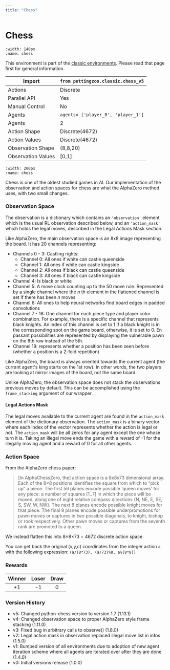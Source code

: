 ```yaml
---
title: "Chess"
---
```


# Chess

```{figure} classic_chess.gif 
:width: 140px
:name: chess
```

This environment is part of the <a href='..'>classic environments</a>. Please read that page first for general information.

| Import             | `from pettingzoo.classic.chess_v5` |
|--------------------|------------------------------------|
| Actions            | Discrete                           |
| Parallel API       | Yes                                |
| Manual Control     | No                                 |
| Agents             | `agents= ['player_0', 'player_1']` |
| Agents             | 2                                  |
| Action Shape       | Discrete(4672)                     |
| Action Values      | Discrete(4672)                     |
| Observation Shape  | (8,8,20)                           |
| Observation Values | [0,1]                              |

```{figure} ../../_static/img/aec/classic_chess_aec.svg
:width: 200px
:name: chess
```

Chess is one of the oldest studied games in AI. Our implementation of the observation and action spaces for chess are what the AlphaZero method uses, with two small changes.

### Observation Space

The observation is a dictionary which contains an `'observation'` element which is the usual RL observation described below, and an  `'action_mask'` which holds the legal moves, described in the Legal Actions Mask section.

Like AlphaZero, the main observation space is an 8x8 image representing the board. It has 20 channels representing:

* Channels 0 - 3: Castling rights:
  * Channel 0: All ones if white can castle queenside
  * Channel 1: All ones if white can castle kingside
  * Channel 2: All ones if black can castle queenside
  * Channel 3: All ones if black can castle kingside
* Channel 4: Is black or white
* Channel 5: A move clock counting up to the 50 move rule. Represented by a single channel where the *n* th element in the flattened channel is set if there has been *n* moves
* Channel 6: All ones to help neural networks find board edges in padded convolutions
* Channel 7 - 18: One channel for each piece type and player color combination. For example, there is a specific channel that represents black knights. An index of this channel is set to 1 if a black knight is in the corresponding spot on the game board, otherwise, it is set to 0. En passant possibilities are represented by displaying the vulnerable pawn on the 8th row instead of the 5th.
* Channel 19: represents whether a position has been seen before (whether a position is a 2-fold repetition)

Like AlphaZero, the board is always oriented towards the current agent (the currant agent's king starts on the 1st row). In other words, the two players are looking at mirror images of the board, not the same board.

Unlike AlphaZero, the observation space does not stack the observations previous moves by default. This can be accomplished using the `frame_stacking` argument of our wrapper.

#### Legal Actions Mask

The legal moves available to the current agent are found in the `action_mask` element of the dictionary observation. The `action_mask` is a binary vector where each index of the vector represents whether the action is legal or not. The `action_mask` will be all zeros for any agent except the one whose turn it is. Taking an illegal move ends the game with a reward of -1 for the illegally moving agent and a reward of 0 for all other agents.

### Action Space

From the AlphaZero chess paper:

> [In AlphaChessZero, the] action space is a 8x8x73 dimensional array.
Each of the 8×8 positions identifies the square from which to “pick up” a piece. The first 56 planes encode possible ‘queen moves’ for any piece: a number of squares [1..7] in which the piece will be
moved, along one of eight relative compass directions {N, NE, E, SE, S, SW, W, NW}. The
next 8 planes encode possible knight moves for that piece. The final 9 planes encode possible
underpromotions for pawn moves or captures in two possible diagonals, to knight, bishop or
rook respectively. Other pawn moves or captures from the seventh rank are promoted to a
queen.

We instead flatten this into 8×8×73 = 4672 discrete action space.

You can get back the original (x,y,c) coordinates from the integer action `a` with the following expression: `(a/(8*73), (a/73)%8, a%(8*8))`

### Rewards

| Winner | Loser | Draw |
| :----: | :---: | :---: |
| +1     | -1    | 0 |

### Version History

* v5: Changed python-chess version to version 1.7 (1.13.1)
* v4: Changed observation space to proper AlphaZero style frame stacking (1.11.0)
* v3: Fixed bug in arbitrary calls to observe() (1.8.0)
* v2: Legal action mask in observation replaced illegal move list in infos (1.5.0)
* v1: Bumped version of all environments due to adoption of new agent iteration scheme where all agents are iterated over after they are done (1.4.0)
* v0: Initial versions release (1.0.0)
</div>
